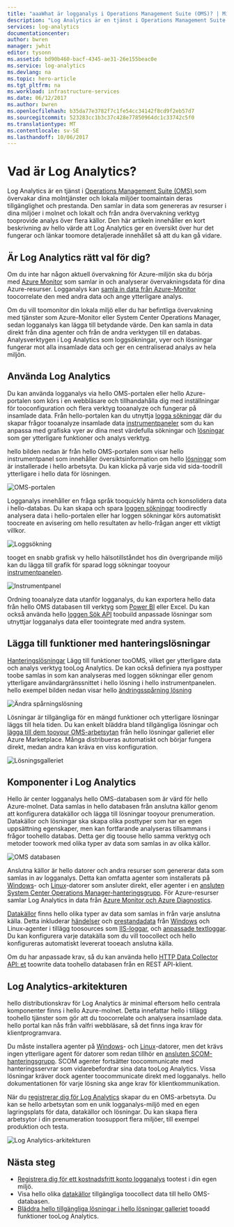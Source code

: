 ```yaml
---
title: "aaaWhat är logganalys i Operations Management Suite (OMS)? | Microsoft Docs"
description: "Log Analytics är en tjänst i Operations Management Suite (OMS) som hjälper dig att samla och analysera driftsdata som genererats av resurser i molnet och i lokala miljöer.  Den här artikeln innehåller en kort översikt över hello olika komponenterna i logganalys och länkar toodetailed innehåll."
services: log-analytics
documentationcenter: 
author: bwren
manager: jwhit
editor: tysonn
ms.assetid: bd90b460-bacf-4345-ae31-26e155beac0e
ms.service: log-analytics
ms.devlang: na
ms.topic: hero-article
ms.tgt_pltfrm: na
ms.workload: infrastructure-services
ms.date: 06/12/2017
ms.author: bwren
ms.openlocfilehash: b35da77e3782f7c1fe54cc34142f8cd9f2eb57d7
ms.sourcegitcommit: 523283cc1b3c37c428e77850964dc1c33742c5f0
ms.translationtype: MT
ms.contentlocale: sv-SE
ms.lasthandoff: 10/06/2017
---
```

# <a name="what-is-log-analytics"></a>Vad är Log Analytics?
Log Analytics är en tjänst i [Operations Management Suite \(OMS\) ](../operations-management-suite/operations-management-suite-overview.md) som övervakar dina molntjänster och lokala miljöer toomaintain deras tillgänglighet och prestanda.  Den samlar in data som genereras av resurser i dina miljöer i molnet och lokalt och från andra övervakning verktyg tooprovide analys över flera källor.  Den här artikeln innehåller en kort beskrivning av hello värde att Log Analytics ger en översikt över hur det fungerar och länkar toomore detaljerade innehållet så att du kan gå vidare.

## <a name="is-log-analytics-for-you"></a>Är Log Analytics rätt val för dig?
Om du inte har någon aktuell övervakning för Azure-miljön ska du börja med [Azure Monitor](../monitoring-and-diagnostics/monitoring-overview.md) som samlar in och analyserar övervakningsdata för dina Azure-resurser.  Logganalys kan [samla in data från Azure-Monitor](log-analytics-azure-storage.md) toocorrelate den med andra data och ange ytterligare analys.

Om du vill toomonitor din lokala miljö eller du har befintliga övervakning med tjänster som Azure-Monitor eller System Center Operations Manager, sedan logganalys kan lägga till betydande värde.  Den kan samla in data direkt från dina agenter och från de andra verktygen till en databas.  Analysverktygen i Log Analytics som loggsökningar, vyer och lösningar fungerar mot alla insamlade data och ger en centraliserad analys av hela miljön.


## <a name="using-log-analytics"></a>Använda Log Analytics
Du kan använda logganalys via hello OMS-portalen eller hello Azure-portalen som körs i en webbläsare och tillhandahålla dig med inställningar för tooconfiguration och flera verktyg tooanalyze och fungerar på insamlade data.  Från hello-portalen kan du utnyttja [logga sökningar](log-analytics-log-searches.md) där du skapar frågor tooanalyze insamlade data [instrumentpaneler](log-analytics-dashboards.md) som du kan anpassa med grafiska vyer av dina mest värdefulla sökningar och [lösningar](log-analytics-add-solutions.md) som ger ytterligare funktioner och analys verktyg.

hello bilden nedan är från hello OMS-portalen som visar hello instrumentpanel som innehåller översiktsinformation om hello [lösningar](#add-functionality-with-management-solutions) som är installerade i hello arbetsyta.  Du kan klicka på varje sida vid sida-toodrill ytterligare i hello data för lösningen.

![OMS-portalen](media/log-analytics-overview/portal.png)

Logganalys innehåller en fråga språk tooquickly hämta och konsolidera data i hello-databas.  Du kan skapa och spara [loggen sökningar](log-analytics-log-searches.md) toodirectly analysera data i hello-portalen eller har loggen sökningar körs automatiskt toocreate en avisering om hello resultaten av hello-frågan anger ett viktigt villkor.

![Loggsökning](media/log-analytics-overview/log-search.png)

tooget en snabb grafisk vy hello hälsotillståndet hos din övergripande miljö kan du lägga till grafik för sparad logg sökningar tooyour [instrumentpanelen](log-analytics-dashboards.md).   

![Instrumentpanel](media/log-analytics-overview/dashboard.png)

Ordning tooanalyze data utanför logganalys, du kan exportera hello data från hello OMS databasen till verktyg som [Power BI](log-analytics-powerbi.md) eller Excel.  Du kan också använda hello [loggen Sök API](log-analytics-log-search-api.md) toobuild anpassade lösningar som utnyttjar logganalys data eller toointegrate med andra system.

## <a name="add-functionality-with-management-solutions"></a>Lägga till funktioner med hanteringslösningar
[Hanteringslösningar](log-analytics-add-solutions.md) Lägg till funktioner tooOMS, vilket ger ytterligare data och analys verktyg tooLog Analytics.  De kan också definiera nya posttyper toobe samlas in som kan analyseras med loggen sökningar eller genom ytterligare användargränssnittet i hello lösning i hello instrumentpanelen.  hello exempel bilden nedan visar hello [ändringsspårning lösning](log-analytics-change-tracking.md)

![Ändra spårningslösning](media/log-analytics-overview/change-tracking.png)

Lösningar är tillgängliga för en mängd funktioner och ytterligare lösningar läggs till hela tiden.  Du kan enkelt bläddra bland tillgängliga lösningar och [lägga till dem tooyour OMS-arbetsytan](log-analytics-add-solutions.md) från hello lösningar galleriet eller Azure Marketplace.  Många distribueras automatiskt och börjar fungera direkt, medan andra kan kräva en viss konfiguration.

![Lösningsgalleriet](media/log-analytics-overview/solution-gallery.png)

## <a name="log-analytics-components"></a>Komponenter i Log Analytics
Hello är center logganalys hello OMS-databasen som är värd för hello Azure-molnet.  Data samlas in hello databasen från anslutna källor genom att konfigurera datakällor och lägga till lösningar tooyour prenumeration.  Datakällor och lösningar ska skapa olika posttyper som har en egen uppsättning egenskaper, men kan fortfarande analyseras tillsammans i frågor toohello databas.  Detta ger dig toouse hello samma verktyg och metoder toowork med olika typer av data som samlas in av olika källor.

![OMS databasen](media/log-analytics-overview/overview.png)

Anslutna källor är hello datorer och andra resurser som genererar data som samlas in av logganalys.  Detta kan omfatta agenter som installerats på [Windows](log-analytics-windows-agents.md)- och [Linux](log-analytics-linux-agents.md)-datorer som ansluter direkt, eller agenter i en [ansluten System Center Operations Manager-hanteringsgrupp](log-analytics-om-agents.md).  För Azure-resurser samlar Log Analytics in data från [Azure Monitor och Azure Diagnostics](log-analytics-azure-storage.md).

[Datakällor](log-analytics-data-sources.md) finns hello olika typer av data som samlas in från varje anslutna källa.  Detta inkluderar [händelser](log-analytics-data-sources-windows-events.md) och [prestandadata](log-analytics-data-sources-performance-counters.md) från [Windows](log-analytics-data-sources-windows-events.md) och Linux-agenter i tillägg toosources som [IIS-loggar](log-analytics-data-sources-iis-logs.md), och [anpassade textloggar](log-analytics-data-sources-custom-logs.md).  Du kan konfigurera varje datakälla som du vill toocollect och hello konfigureras automatiskt levererat tooeach anslutna källa.

Om du har anpassade krav, så du kan använda hello [HTTP Data Collector API: et](log-analytics-data-collector-api.md) toowrite data toohello databasen från en REST API-klient.

## <a name="log-analytics-architecture"></a>Log Analytics-arkitekturen
hello distributionskrav för Log Analytics är minimal eftersom hello centrala komponenter finns i hello Azure-molnet.  Detta innefattar hello i tillägg toohello tjänster som gör att du toocorrelate och analysera insamlade data.  hello portal kan nås från valfri webbläsare, så det finns inga krav för klientprogramvara.

Du måste installera agenter på [Windows](log-analytics-windows-agents.md)- och [Linux](log-analytics-linux-agents.md)-datorer, men det krävs ingen ytterligare agent för datorer som redan tillhör en [ansluten SCOM-hanteringsgrupp](log-analytics-om-agents.md).  SCOM agenter fortsätter toocommunicate med hanteringsservrar som vidarebefordrar sina data tooLog Analytics.  Vissa lösningar kräver dock agenter toocommunicate direkt med logganalys.  hello dokumentationen för varje lösning ska ange krav för klientkommunikation.

När du [registrerar dig för Log Analytics](log-analytics-get-started.md) skapar du en OMS-arbetsyta.  Du kan se hello arbetsytan som en unik logganalys-miljö med en egen lagringsplats för data, datakällor och lösningar. Du kan skapa flera arbetsytor i din prenumeration toosupport flera miljöer, till exempel produktion och testa.

![Log Analytics-arkitekturen](media/log-analytics-overview/architecture.png)

## <a name="next-steps"></a>Nästa steg
* [Registrera dig för ett kostnadsfritt konto logganalys](log-analytics-get-started.md) tootest i din egen miljö.
* Visa hello olika [datakällor](log-analytics-data-sources.md) tillgängliga toocollect data till hello OMS-databasen.
* [Bläddra hello tillgängliga lösningar i hello lösningar galleriet](log-analytics-add-solutions.md) tooadd funktioner tooLog Analytics.

